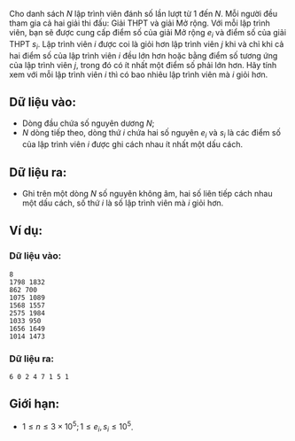 Cho danh sách $N$ lập trình viên đánh số lần lượt từ $1$ đến $N$. Mỗi người đều tham gia cả hai giải thi đấu: Giải THPT và giải Mở rộng. Với mỗi lập trình viên, bạn sẽ được cung cấp điểm số của giải Mở rộng $e_i$ và điểm số của giải THPT $s_i$. Lập trình viên $i$ được coi là giỏi hơn lập trình viên $j$ khi và chỉ khi cả hai điểm số của lập trình viên $i$ đều lớn hơn hoặc bằng điểm số tương ứng của lập trình viên $j$, trong đó có ít nhất một điểm số phải lớn hơn. Hãy tính xem với mỗi lập trình viên $i$ thì có bao nhiêu lập trình viên mà $i$ giỏi hơn.

## Dữ liệu vào:
- Dòng đầu chứa số nguyên dương $N$;
- $N$ dòng tiếp theo, dòng thứ $i$ chứa hai số nguyên $e_i$ và $s_i$ là các điểm số của lập trình viên $i$ được ghi cách nhau ít nhất một dấu cách.

## Dữ liệu ra:
- Ghi trên một dòng $N$ số nguyên không âm, hai số liên tiếp cách nhau một dấu cách, số thứ $i$ là số lập trình viên mà $i$ giỏi hơn.

## Ví dụ:
### Dữ liệu vào:
```
8
1798 1832
862 700
1075 1089
1568 1557
2575 1984
1033 950
1656 1649
1014 1473
```

### Dữ liệu ra:
```
6 0 2 4 7 1 5 1
```

## Giới hạn:
- $1 ≤ n ≤ 3×10^5; 1 ≤ e_i, s_i ≤ 10^5$.
